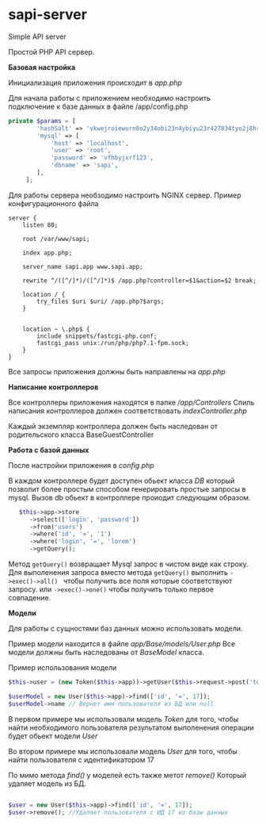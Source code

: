 # sapi-server
Simple API server

Простой PHP API сервер.

**Базовая настройка**

Инициализация приложения происходит в _app.php_

Для начала работы с приложением необходимо настроить подключение
к базе данных в файле /app/config.php

```php
private $params = [
        'hashSalt' => 'vkwejroiewurn8o2y34obi23n4ybiyu23r427834tyo2j8hrtb2o3784ho2873p4234',
        'mysql' => [
            'host' => 'localhost',
            'user' => 'root',
            'password' => 'vfhbyjxrf123',
            'dbname' => 'sapi',
        ],
     ];
```

Для работы сервера необзодимо настроить NGINX сервер.
Пример конфигурационного файла

```
server {
    listen 80;

    root /var/www/sapi;

    index app.php;

    server_name sapi.app www.sapi.app;
    
    rewrite ^/([^/]*)/([^/]*)$ /app.php?controller=$1&action=$2 break;    

    location / {
        try_files $uri $uri/ /app.php?$args;
    }


    location ~ \.php$ {
        include snippets/fastcgi-php.conf;
        fastcgi_pass unix:/run/php/php7.1-fpm.sock;
    }
}
```

Все запросы приложения должны быть направлены на _app.php_

**Написание контроллеров**

Все контроллеры приложения находятся в папке _/app/Controllers_
Спиль написания контроллеров должен соответствовать _indexController.php_

Каждый экземпляр контроллера должен быть наследован от родительского класса BaseGuestController

**Работа с базой данных**

После настройки приложения в _config.php_

В каждом контроллере будет доступен обьект класса _DB_ который позволит более простым
способом генерировать простые запросы в mysql. 
Вызов db обьект в контроллере проиодит следующим образом.
```php
   $this->app->store
      ->select(['login', 'password'])
      ->from('users')
      ->where('id', '=', '1')
      ->where('login', '=', 'lorem')
      ->getQuery();
```
Метод `getQuery()` возвращает Mysql запрос в чистом виде как строку. Для выполенения
запроса вместо метода `getQuery()` выполнить `->exec()->all() ` чтобы получить все поля которые соответствуют запросу.
или `->exec()->one()` чтобы получить только первое совпадение. 

**Модели**

Для работы с сущностями баз данных можно использовать модели.

Пример модели находится в файле _app/Base/models/User.php_
Все модели должны быть наследованы от _BaseModel_ класса.

Пример использования модели 
```php
$this->user = (new Token($this->app))->getUser($this->request->post('token'));
```

```php
$userModel = new User($this->app)->find(['id', '=', 17]);
$userModel->name // Вернет имя пользователя из БД или null 
```
В первом примере мы использовали модель _Token_ для того, чтобы найти необходимого пользователя
результатом выполенения операции будет обьект модели _User_

Во втором примере мы использовали модель _User_ для того, чтобы найти пользователя 
с идентификатором 17

По мимо метода _find()_ у моделей есть также метот _remove()_
Который удаляет модель из БД.

```php

$user = new User($this->app)->find(['id', '=', 17]);
$user->remove(); //Удаляет пользователя с ИД 17 из базы данных

```